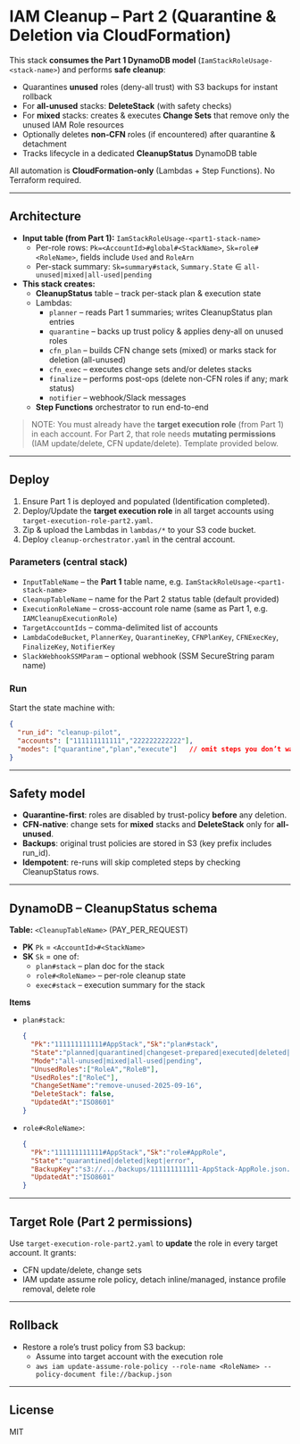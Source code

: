# IAM Cleanup – Part 2 (Quarantine & Deletion via CloudFormation)

This stack **consumes the Part 1 DynamoDB model** (`IamStackRoleUsage-<stack-name>`) and performs **safe cleanup**:
- Quarantines **unused** roles (deny-all trust) with S3 backups for instant rollback
- For **all-unused** stacks: **DeleteStack** (with safety checks)
- For **mixed** stacks: creates & executes **Change Sets** that remove only the unused IAM Role resources
- Optionally deletes **non‑CFN** roles (if encountered) after quarantine & detachment
- Tracks lifecycle in a dedicated **CleanupStatus** DynamoDB table

All automation is **CloudFormation-only** (Lambdas + Step Functions). No Terraform required.

---

## Architecture

- **Input table (from Part 1):** `IamStackRoleUsage-<part1-stack-name>`
  - Per-role rows: `Pk=<AccountId>#global#<StackName>`, `Sk=role#<RoleName>`, fields include `Used` and `RoleArn`
  - Per-stack summary: `Sk=summary#stack`, `Summary.State` ∈ `all-unused|mixed|all-used|pending`
- **This stack creates:**
  - **CleanupStatus** table – track per-stack plan & execution state
  - Lambdas:
    - `planner` – reads Part 1 summaries; writes CleanupStatus plan entries
    - `quarantine` – backs up trust policy & applies deny-all on unused roles
    - `cfn_plan` – builds CFN change sets (mixed) or marks stack for deletion (all-unused)
    - `cfn_exec` – executes change sets and/or deletes stacks
    - `finalize` – performs post-ops (delete non-CFN roles if any; mark status)
    - `notifier` – webhook/Slack messages
  - **Step Functions** orchestrator to run end-to-end

> NOTE: You must already have the **target execution role** (from Part 1) in each account. For Part 2, that role needs **mutating permissions** (IAM update/delete, CFN update/delete). Template provided below.

---

## Deploy

1) Ensure Part 1 is deployed and populated (Identification completed).
2) Deploy/Update the **target execution role** in all target accounts using `target-execution-role-part2.yaml`.
3) Zip & upload the Lambdas in `lambdas/*` to your S3 code bucket.
4) Deploy `cleanup-orchestrator.yaml` in the central account.

### Parameters (central stack)
- `InputTableName` – the **Part 1** table name, e.g. `IamStackRoleUsage-<part1-stack-name>`
- `CleanupTableName` – name for the Part 2 status table (default provided)
- `ExecutionRoleName` – cross-account role name (same as Part 1, e.g. `IAMCleanupExecutionRole`)
- `TargetAccountIds` – comma-delimited list of accounts
- `LambdaCodeBucket`, `PlannerKey`, `QuarantineKey`, `CFNPlanKey`, `CFNExecKey`, `FinalizeKey`, `NotifierKey`
- `SlackWebhookSSMParam` – optional webhook (SSM SecureString param name)

### Run
Start the state machine with:
```json
{
  "run_id": "cleanup-pilot",
  "accounts": ["111111111111","222222222222"],
  "modes": ["quarantine","plan","execute"]   // omit steps you don’t want
}
```

---

## Safety model

- **Quarantine-first**: roles are disabled by trust-policy **before** any deletion.
- **CFN-native**: change sets for **mixed** stacks and **DeleteStack** only for **all-unused**.
- **Backups**: original trust policies are stored in S3 (key prefix includes run_id).
- **Idempotent**: re-runs will skip completed steps by checking CleanupStatus rows.

---

## DynamoDB – CleanupStatus schema

**Table:** `<CleanupTableName>` (PAY_PER_REQUEST)

- **PK** `Pk` = `<AccountId>#<StackName>`
- **SK** `Sk` = one of:
  - `plan#stack` – plan doc for the stack
  - `role#<RoleName>` – per-role cleanup state
  - `exec#stack` – execution summary for the stack

**Items**
- `plan#stack`:
  ```json
  {
    "Pk":"111111111111#AppStack","Sk":"plan#stack",
    "State":"planned|quarantined|changeset-prepared|executed|deleted|skipped|error",
    "Mode":"all-unused|mixed|all-used|pending",
    "UnusedRoles":["RoleA","RoleB"],
    "UsedRoles":["RoleC"],
    "ChangeSetName":"remove-unused-2025-09-16",
    "DeleteStack": false,
    "UpdatedAt":"ISO8601"
  }
  ```
- `role#<RoleName>`:
  ```json
  {
    "Pk":"111111111111#AppStack","Sk":"role#AppRole",
    "State":"quarantined|deleted|kept|error",
    "BackupKey":"s3://.../backups/111111111111-AppStack-AppRole.json.gz",
    "UpdatedAt":"ISO8601"
  }
  ```

---

## Target Role (Part 2 permissions)

Use `target-execution-role-part2.yaml` to **update** the role in every target account. It grants:
- CFN update/delete, change sets
- IAM update assume role policy, detach inline/managed, instance profile removal, delete role

---

## Rollback

- Restore a role’s trust policy from S3 backup:
  - Assume into target account with the execution role
  - `aws iam update-assume-role-policy --role-name <RoleName> --policy-document file://backup.json`

---

## License

MIT
